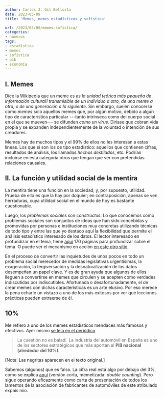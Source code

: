 ```yaml
---
author: Carlos J. Gil Bellosta
date: 2023-03-09
title: 'Memes, memes estadísticos y sofística'

url: /2023/03/09/memes-sofistica/
categories:
- números
tags:
- estadística
- memes
- sofística
- pib
- economía
---
```


## I. Memes

Dice la Wikipedia que un meme es _es la unidad teórica más pequeña de información cultural1​ transmisible de un individuo a otro, de una mente a otra, o de una generación a la siguiente_. Sin embargo, suelen conocerse como _memes_ solo aquellos memes que, por algún motivo, debido a algún tipo de característica particular ---tanto intrínseca como del cuerpo social en el que se mueven--- se difunden _como un virus_. Diríase que cobran vida propia y se expanden independientemente de la voluntad o intención de sus creadores.

Memes hay de muchos tipos y el 99% de ellos no les interesan a estas líneas. Los que sí son los de tipo estadístico: aquellos que contienen cifras, resultados de análisis, los llamados _hechos destilados_, etc. Podrían incluirse en esta categoría otros que tengan que ver con pretendidas relaciones causales.

## II. La función y utilidad social de la mentira

La mentira tiene una función en la sociedad; y, por supuesto, utilidad. Prueba de ello es que la hay por doquier; en contraposición, apenas se ven herraduras, cuya utilidad social en el mundo de hoy es bastante cuestionable.

Luego, los _problemas sociales_ son _constructos_. Lo que conocemos como problemas sociales son conjuntos de ideas que han sido concebidas y promovidas por personas e instituciones muy concretas utilizando técnicas de todo tipo y entre las que yo destaco aquí la flexibilidad que permite el análisis estadístico interesado de los datos. El lector interesado en profundizar en el tema, tiene
[aquí](https://www.goodreads.com/book/show/51289.Damned_Lies_and_Statistics)
170 páginas para profundizar sobre el tema. O puede ver el mecanismo en acción
[en este otro sitio](https://www.shrimpwelfareproject.org/).

En el proceso de convertir las inquietudes de unos pocos en todo un problema social merecedor de medidas legislativas urgentísimas, la exageración, la tergiversación y la desnaturalización de los datos desempeñan un papel clave. Y es de gran ayuda que algunos de ellos lleguen a convertirse en memes que circulen y se acepten como verdades indiscutidas por indiscutibles. Afortunada o desafortunadamente, el de crear memes con dichas características es un arte elusivo. Por eso merece la pena echarle un vistazo a uno de los más exitosos por ver qué lecciones prácticas pueden extraerse de él.

## 10%

Me refiero a uno de los memes estadísticos mendaces más famosos y efectivos. Ayer mismo
[se leía en el periódico](https://www.elconfidencial.com/empresas/2023-03-08/compras-coches-chinos-golpean-sector-automovil-espana_3588512/)

> La cuestión no es baladí. La industria del automóvil en España es uno de los sectores estratégicos que más aportan al **PIB nacional (alrededor del 10%)**.

[Nota: Las negritas aparecen en el texto original.]

Sabemos (algunos) que es falso. La cifra real está algo por debajo del 3%, como se explica
[aquí](https://nadaesgratis.es/juan-luis-jimenez/el-peso-real-del-sector-de-automocion-en-espana) (versión corta, memetizada: _double counting_). Pero sigue operando eficazmente como carta de presentación de todos los lamentos de la asociación de fabricantes de automóviles de este atribulado expaís mío.